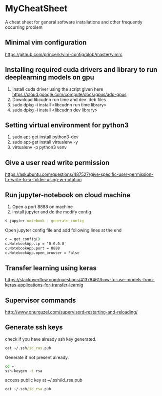 # MyCheatSheet
A cheat sheet for general software installations and other frequently occurring problem

## Minimal vim configuration
https://github.com/princerk/vim-config/blob/master/vimrc

## Installing required cuda drivers and library to run deeplearning models on gpu
1. Install cuda driver using the script given here https://cloud.google.com/compute/docs/gpus/add-gpus
2. Download libcudnn run time and dev .deb files
3. sudo dpkg -i install &lt;libcudnn run time library>
4. sudo dpkg -i install &lt;libcudnn dev library>

## Setting virtual environment for python3

1. sudo apt-get install python3-dev
2. sudo apt-get install virtualenv -y
3. virtualenv -p python3 venv

## Give a user read write permission
https://askubuntu.com/questions/487527/give-specific-user-permission-to-write-to-a-folder-using-w-notation

## Run jupyter-notebook on cloud machine
1. Open a port 8888 on machine
2. install jupyter and do the modify config
```cmd
$ jupyter-notebook --generate-config
```

Open jupyter config file and add following lines at the end

```cmd
c = get_config()
c.NotebookApp.ip = '0.0.0.0'
c.NotebookApp.port = 8888
c.NotebookApp.open_browser = False
```

## Transfer learning using keras
https://stackoverflow.com/questions/41378461/how-to-use-models-from-keras-applications-for-transfer-learnig

## Supervisor commands
http://www.onurguzel.com/supervisord-restarting-and-reloading/

## Generate ssh keys
check if you have already ssh key generated.
```cmd
cat ~/.ssh/id_ras.pub
```
Generate if not present already.

```cmd
cd ~
ssh-keygen -t rsa
```
access public key at ~/.ssh/id_rsa.pub

```cmd
cat ~/.ssh/id_rsa.pub
```

